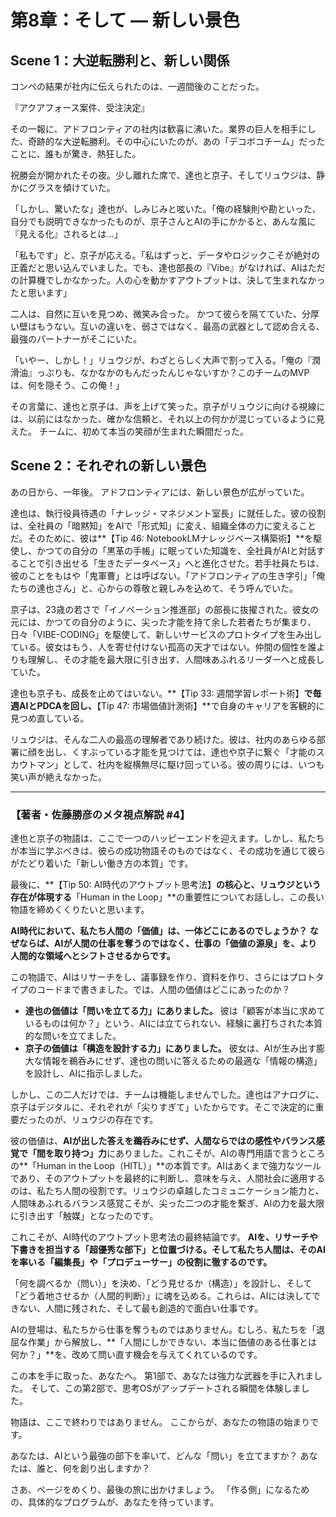# 第8章：そして ― 新しい景色

## Scene 1：大逆転勝利と、新しい関係

コンペの結果が社内に伝えられたのは、一週間後のことだった。

『アクアフォース案件、受注決定』

その一報に、アドフロンティアの社内は歓喜に沸いた。業界の巨人を相手にした、奇跡的な大逆転勝利。その中心にいたのが、あの「デコボコチーム」だったことに、誰もが驚き、熱狂した。

祝勝会が開かれたその夜。少し離れた席で、達也と京子、そしてリュウジは、静かにグラスを傾けていた。

「しかし、驚いたな」達也が、しみじみと呟いた。「俺の経験則や勘といった、自分でも説明できなかったものが、京子さんとAIの手にかかると、あんな風に『見える化』されるとは…」

「私もです」と、京子が応える。「私はずっと、データやロジックこそが絶対の正義だと思い込んでいました。でも、達也部長の『Vibe』がなければ、AIはただの計算機でしかなかった。人の心を動かすアウトプットは、決して生まれなかったと思います」

二人は、自然に互いを見つめ、微笑み合った。
かつて彼らを隔てていた、分厚い壁はもうない。互いの違いを、弱さではなく、最高の武器として認め合える、最強のパートナーがそこにいた。

「いやー、しかし！」リュウジが、わざとらしく大声で割って入る。「俺の『潤滑油』っぷりも、なかなかのもんだったんじゃないすか？このチームのMVPは、何を隠そう、この俺！」

その言葉に、達也と京子は、声を上げて笑った。京子がリュウジに向ける視線には、以前にはなかった、確かな信頼と、それ以上の何かが混じっているように見えた。
チームに、初めて本当の笑顔が生まれた瞬間だった。

## Scene 2：それぞれの新しい景色

あの日から、一年後。
アドフロンティアには、新しい景色が広がっていた。

達也は、執行役員待遇の「ナレッジ・マネジメント室長」に就任した。彼の役割は、全社員の「暗黙知」をAIで「形式知」に変え、組織全体の力に変えることだ。そのために、彼は**【Tip 46: NotebookLMナレッジベース構築術】**を駆使し、かつての自分の「黒革の手帳」に眠っていた知識を、全社員がAIと対話することで引き出せる「生きたデータベース」へと進化させた。若手社員たちは、彼のことをもはや「鬼軍曹」とは呼ばない。「アドフロンティアの生き字引」「俺たちの達也さん」と、心からの尊敬と親しみを込めて、そう呼んでいた。

京子は、23歳の若さで「イノベーション推進部」の部長に抜擢された。彼女の元には、かつての自分のように、尖った才能を持て余した若者たちが集まり、日々「VIBE-CODING」を駆使して、新しいサービスのプロトタイプを生み出している。彼女はもう、人を寄せ付けない孤高の天才ではない。仲間の個性を誰よりも理解し、その才能を最大限に引き出す、人間味あふれるリーダーへと成長していた。

達也も京子も、成長を止めてはいない。**【Tip 33: 週間学習レポート術】**で毎週AIとPDCAを回し、**【Tip 47: 市場価値計測術】**で自身のキャリアを客観的に見つめ直している。

リュウジは、そんな二人の最高の理解者であり続けた。彼は、社内のあらゆる部署に顔を出し、くすぶっている才能を見つけては、達也や京子に繋ぐ「才能のスカウトマン」として、社内を縦横無尽に駆け回っている。彼の周りには、いつも笑い声が絶えなかった。

---
### **【著者・佐藤勝彦のメタ視点解説 #4】**
達也と京子の物語は、ここで一つのハッピーエンドを迎えます。しかし、私たちが本当に学ぶべきは、彼らの成功物語そのものではなく、その成功を通じて彼らがたどり着いた「新しい働き方の本質」です。

最後に、**【Tip 50: AI時代のアウトプット思考法】**の核心と、リュウジという存在が体現する**「Human in the Loop」**の重要性についてお話しし、この長い物語を締めくくりたいと思います。

**AI時代において、私たち人間の「価値」は、一体どこにあるのでしょうか？**
**なぜならば、AIが人間の仕事を奪うのではなく、仕事の「価値の源泉」を、より人間的な領域へとシフトさせるからです。**

この物語で、AIはリサーチをし、議事録を作り、資料を作り、さらにはプロトタイプのコードまで書きました。では、人間の価値はどこにあったのか？

*   **達也の価値は「問いを立てる力」にありました。** 彼は「顧客が本当に求めているものは何か？」という、AIには立てられない、経験に裏打ちされた本質的な問いを立てました。
*   **京子の価値は「構造を設計する力」にありました。** 彼女は、AIが生み出す膨大な情報を鵜呑みにせず、達也の問いに答えるための最適な「情報の構造」を設計し、AIに指示しました。

しかし、この二人だけでは、チームは機能しませんでした。達也はアナログに、京子はデジタルに、それぞれが「尖りすぎて」いたからです。そこで決定的に重要だったのが、リュウジの存在です。

彼の価値は、**AIが出した答えを鵜呑みにせず、人間ならではの感性やバランス感覚で「間を取り持つ」力**にありました。これこそが、AIの専門用語で言うところの**「Human in the Loop（HITL）」**の本質です。AIはあくまで強力なツールであり、そのアウトプットを最終的に判断し、意味を与え、人間社会に適用するのは、私たち人間の役割です。リュウジの卓越したコミュニケーション能力と、人間味あふれるバランス感覚こそが、尖った二つの才能を繋ぎ、AIの力を最大限に引き出す「触媒」となったのです。

これこそが、AI時代のアウトプット思考法の最終結論です。
**AIを、リサーチや下書きを担当する「超優秀な部下」と位置づける。そして私たち人間は、そのAIを率いる「編集長」や「プロデューサー」の役割に徹するのです。**

「何を調べるか（問い）」を決め、「どう見せるか（構造）」を設計し、そして「どう着地させるか（人間的判断）」に魂を込める。これらは、AIには決してできない、人間に残された、そして最も創造的で面白い仕事です。

AIの登場は、私たちから仕事を奪うものではありません。むしろ、私たちを「退屈な作業」から解放し、**「人間にしかできない、本当に価値のある仕事とは何か？」**を、改めて問い直す機会を与えてくれているのです。

この本を手に取った、あなたへ。
第1部で、あなたは強力な武器を手に入れました。
そして、この第2部で、思考OSがアップデートされる瞬間を体験しました。

物語は、ここで終わりではありません。
ここからが、あなたの物語の始まりです。

あなたは、AIという最強の部下を率いて、どんな「問い」を立てますか？
あなたは、誰と、何を創り出しますか？

さあ、ページをめくり、最後の旅に出かけましょう。
「作る側」になるための、具体的なプログラムが、あなたを待っています。
